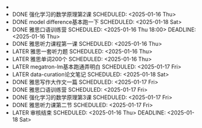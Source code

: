 -
- DONE 强化学习的数学原理第2课
  SCHEDULED: <2025-01-16 Thu>
- DONE model difference基本跑一下
  SCHEDULED: <2025-01-18 Sat>
- DONE 雅思口语训练营
  SCHEDULED: <2025-01-16 Thu 18:00>
  DEADLINE: <2025-01-16 Thu>
- DONE 雅思听力课程第一课
  SCHEDULED: <2025-01-16 Thu>
- LATER 雅思一套听力题
  SCHEDULED: <2025-01-16 Thu>
- LATER 雅思单词200个
  SCHEDULED: <2025-01-16 Thu>
- LATER megatron-lm基本跑通弄明白
  SCHEDULED: <2025-01-17 Fri>
- LATER data-curation论文笔记
  SCHEDULED: <2025-01-18 Sat>
- DONE 雅思写作大作文一篇
  SCHEDULED: <2025-01-17 Fri>
- DONE 雅思口语训练营
  SCHEDULED: <2025-01-17 Fri>
- DONE 强化学习的数学原理第3课
  SCHEDULED: <2025-01-17 Fri>
- DONE 雅思听力课第二节
  SCHEDULED: <2025-01-17 Fri>
- LATER 审核结束
  SCHEDULED: <2025-01-16 Thu>
  DEADLINE: <2025-01-18 Sat>